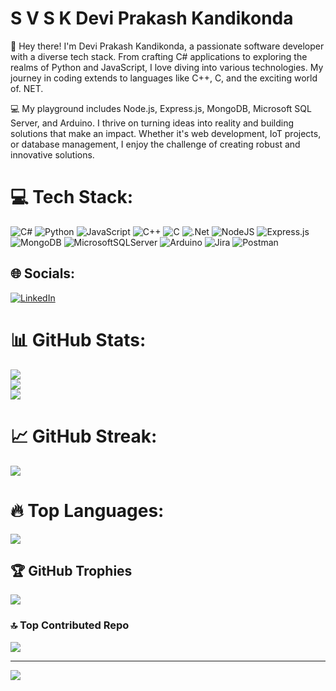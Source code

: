 # S V S K Devi Prakash Kandikonda
👋 Hey there! I'm Devi Prakash Kandikonda, a passionate software developer with a diverse tech stack. From crafting C# applications to exploring the realms of Python and JavaScript, I love diving into various technologies. My journey in coding extends to languages like C++, C, and the exciting world of. NET.

💻 My playground includes Node.js, Express.js, MongoDB, Microsoft SQL Server, and Arduino. I thrive on turning ideas into reality and building solutions that make an impact. Whether it's web development, IoT projects, or database management, I enjoy the challenge of creating robust and innovative solutions.



# 💻 Tech Stack:
![C#](https://img.shields.io/badge/c%23-%23239120.svg?style=for-the-badge&logo=csharp&logoColor=white) ![Python](https://img.shields.io/badge/python-3670A0?style=for-the-badge&logo=python&logoColor=ffdd54) ![JavaScript](https://img.shields.io/badge/javascript-%23323330.svg?style=for-the-badge&logo=javascript&logoColor=%23F7DF1E) ![C++](https://img.shields.io/badge/c++-%2300599C.svg?style=for-the-badge&logo=c%2B%2B&logoColor=white) ![C](https://img.shields.io/badge/c-%2300599C.svg?style=for-the-badge&logo=c&logoColor=white) ![.Net](https://img.shields.io/badge/.NET-5C2D91?style=for-the-badge&logo=.net&logoColor=white) ![NodeJS](https://img.shields.io/badge/node.js-6DA55F?style=for-the-badge&logo=node.js&logoColor=white) ![Express.js](https://img.shields.io/badge/express.js-%23404d59.svg?style=for-the-badge&logo=express&logoColor=%2361DAFB) ![MongoDB](https://img.shields.io/badge/MongoDB-%234ea94b.svg?style=for-the-badge&logo=mongodb&logoColor=white) ![MicrosoftSQLServer](https://img.shields.io/badge/Microsoft%20SQL%20Server-CC2927?style=for-the-badge&logo=microsoft%20sql%20server&logoColor=white) ![Arduino](https://img.shields.io/badge/-Arduino-00979D?style=for-the-badge&logo=Arduino&logoColor=white) ![Jira](https://img.shields.io/badge/jira-%230A0FFF.svg?style=for-the-badge&logo=jira&logoColor=white) ![Postman](https://img.shields.io/badge/Postman-FF6C37?style=for-the-badge&logo=postman&logoColor=white)

## 🌐 Socials:
[![LinkedIn](https://img.shields.io/badge/LinkedIn-%230077B5.svg?logo=linkedin&logoColor=white)](https://linkedin.com/in/https://www.linkedin.com/in/s-v-s-k-devi-prakash-kandikonda-44a09b194/) 

# 📊 GitHub Stats:
![](https://github-readme-stats.vercel.app/api?username=dprakash2101&theme=dark&hide_border=false&include_all_commits=true&count_private=true)<br/>
![](https://github-readme-streak-stats.herokuapp.com/?user=dprakash2101&theme=dark&hide_border=false)<br/>
![](https://github-readme-stats.vercel.app/api/top-langs/?username=dprakash2101&theme=dark&hide_border=false&include_all_commits=true&count_private=true&layout=compact)

# 📈 GitHub Streak:
![](https://github-readme-streak-stats.herokuapp.com/?user=dprakash2101&theme=dark&hide_border=false&custom_title=GitHub%20Streak&layout=compact&theme=dark&hide_border=false&count_private=true)

# 🔥 Top Languages:
![](https://github-readme-stats.vercel.app/api/top-langs/?username=dprakash2101&theme=dark&hide_border=false&include_all_commits=true&count_private=true&layout=compact&custom_title=Top%20Languages&card_width=300)





## 🏆 GitHub Trophies
![](https://github-profile-trophy.vercel.app/?username=dprakash2101&theme=nord&no-frame=false&no-bg=true&margin-w=4)

### 🔝 Top Contributed Repo
![](https://github-contributor-stats.vercel.app/api?username=dprakash2101&limit=5&theme=dark&combine_all_yearly_contributions=true)

---
[![](https://visitcount.itsvg.in/api?id=dprakash2101&icon=0&color=1)](https://visitcount.itsvg.in)

<!-- Proudly created with GPRM ( https://gprm.itsvg.in ) -->
